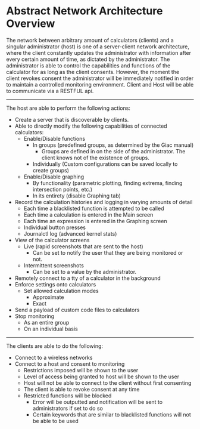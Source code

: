 # Abstract Network Architecture Overview
The network between arbitrary amount of calculators (clients) and a singular administrator (host) is one of a server-client network architecture, where the client constantly updates the administrator with information after every certain amount of time, as dictated by the administrator. The administrator is able to control the capabilities and functions of the calculator for as long as the client consents. However, the moment the client revokes consent the administrator will be immediately notified in order to maintain a controlled monitoring environment. Client and Host will be able to communicate via a RESTFUL api.
___
The host are able to perform the following actions:
- Create a server that is discoverable by clients.
- Able to directly modify the following capabilities of connected calculators:
	- Enable/Disable functions
		- In groups (predefined groups, as determined by the Giac manual)
			- Groups are defined in on the side of the administrator. The client knows not of the existence of groups.
		- Individually (Custom configurations can be saved locally to create groups)
	- Enable/Disable graphing 
		- By functionality (parametric plotting, finding extrema, finding intersection points, etc.)
		- In its entirety (disable Graphing tab) 
- Record the calculation histories and logging in varying amounts of detail
	- Each time a blacklisted function is attempted to be called
	- Each time a calculation is entered in the Main screen
	- Each time an expression is entered in the Graphing screen
	- Individual button presses
	- Journalctl log (advanced kernel stats)
- View of the calculator screens
	- Live (rapid screenshots that are sent to the host)
		- Can be set to notify the user that they are being monitored or not.
	- Intermittent screenshots
		- Can be set to a value by the administrator.
- Remotely connect to a tty of a calculator in the background
- Enforce settings onto calculators
	- Set allowed calculation modes
		- Approximate
		- Exact
- Send a payload of custom code files to calculators
- Stop monitoring
	- As an entire group
	- On an individual basis
___
The clients are able to do the following:
- Connect to a wireless networks
- Connect to a host and consent to monitoring
	- Restrictions imposed will be shown to the user 
	- Level of access being granted to host will be shown to the user
	- Host will not be able to connect to the client without first consenting
	- The client is able to revoke consent at any time
	- Restricted functions will be blocked
		- Error will be outputted and notification will be sent to administrators if set to do so
		- Certain keywords that are similar to blacklisted functions will not be able to be used

